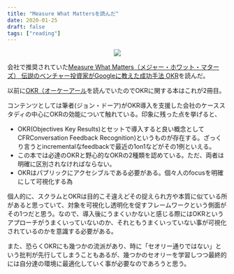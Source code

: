 ```yaml
---
title: "Measure What Mattersを読んだ"
date: 2020-01-25
draft: false
tags: ["reading"]
---
```

<center>

![](https://images-fe.ssl-images-amazon.com/images/I/41C4bPGqkoL.jpg)

</center>

会社で推奨されていた[Measure What Matters（メジャー・ホワット・マターズ） 伝説のベンチャー投資家がGoogleに教えた成功手法 OKR](https://www.amazon.co.jp/dp/B07JCZVFZ9/ref=dp-kindle-redirect)を読んだ。

以前に[OKR（オーケーアール](https://www.amazon.co.jp/dp/B07B2R1ZDL/)を読んでいたのでOKRに関する本はこれが2冊目。

コンテンツとしては筆者(ジョン・ドーア)がOKR導入を支援した会社のケーススタディの中心にOKRの効能について触れている。印象に残った点を挙げると、

- OKR(Objectives Key Results)とセットで導入すると良い概念としてCFRConversation Feedback Recognition)というものが存在する。ざっくり言うとincrementalなfeedbackで最近の1on1などがその1例といえる。
- この本では必達のOKRと野心的なOKRの2種類を認めている。ただ、両者は明確に区別されなければならない。
- OKRはパブリックにアクセシブルである必要がある。個々人のfocusを明確にして可視化する為

個人的に、スクラムとOKRは目的こそ違えどその捉えられ方や本質に似ている所があると思っていて、対象を可視化し透明化を促すフレームワークという側面がその1つだと思う。なので、導入後にうまくいかないと感じる際にはOKRというアプローチがうまくいっていないのか、それともうまくいっていない事が可視化されているのかを意識する必要がある。

また、恐らくOKRにも幾つかの流派があり、時に「セオリー通りではない」という批判が先行してしまうこともあるが、幾つかのセオリーを学習しつつ最終的には自分達の環境に最適化していく事が必要なのであろうと思う。
